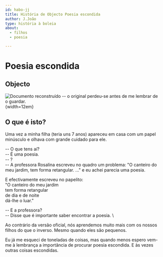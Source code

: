 ```yaml
---
id: habo-jj
title: História de Objecto Poesia escondida
author: J.João
type: história à boleia
about:
  - filhos
  - poesia

---
```



# Poesia escondida

## Objecto 

![Documento reconstruído -- o original perdeu-se antes de me lembrar de o guardar.](habo-jj-poesia.png){width=12em}

## O que é isto?

Uma vez a minha filha (teria uns 7 anos) apareceu em casa com um
papel minúsculo e olhava com grande cuidado para ele.


-- O que tens aí? \
-- É uma poesia.  \
-- ? \
-- A professora Rosalina escreveu no quadro um problema:
"O canteiro do meu jardim, tem forma retangular. ..."
e eu achei parecia uma poesia.

E efectivamente escreveu no papelito:\
"O canteiro do meu jardim \
tem forma retangular \
de dia e de noite \
dá-lhe o luar."

-- E a professora? \
-- Disse que é importante saber encontrar a poesia. \

Ao contrário da versão oficial, nós aprendemos muito mais 
com os nossos filhos do que o inverso. Mesmo quando eles são pequenos.

Eu já me esqueci de toneladas de coisas,
mas quando menos espero vem-me à lembrança a importância 
de procurar poesia escondida. E às vezes outras coisas 
escondidas.

